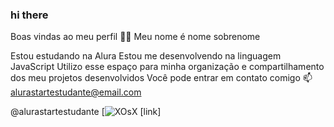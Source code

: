 ### hi there
Boas vindas ao meu perfil 💙💙
Meu nome é nome sobrenome

Estou estudando na Alura
Estou me desenvolvendo na linguagem JavaScript
Utilizo esse espaço para minha organização e compartilhamento dos meu projetos desenvolvidos
Você pode entrar em contato comigo 📫
alurastartestudante@email.com

@alurastartestudante
[![XOsX](https://github.com/MurtaAninha/MurtaAninha123/assets/169157364/e36ea79d-4cfb-4370-bede-b487eae1920a)
[link]
